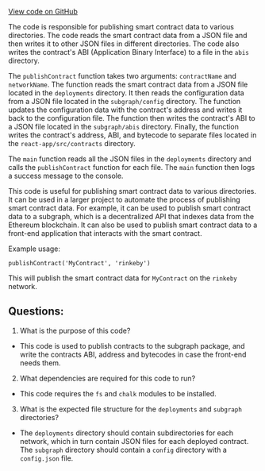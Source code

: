 [View code on GitHub](zoo-labs/zoo/blob/master/contracts/scripts/publish.js)

The code is responsible for publishing smart contract data to various directories. The code reads the smart contract data from a JSON file and then writes it to other JSON files in different directories. The code also writes the contract's ABI (Application Binary Interface) to a file in the `abis` directory. 

The `publishContract` function takes two arguments: `contractName` and `networkName`. The function reads the smart contract data from a JSON file located in the `deployments` directory. It then reads the configuration data from a JSON file located in the `subgraph/config` directory. The function updates the configuration data with the contract's address and writes it back to the configuration file. The function then writes the contract's ABI to a JSON file located in the `subgraph/abis` directory. Finally, the function writes the contract's address, ABI, and bytecode to separate files located in the `react-app/src/contracts` directory.

The `main` function reads all the JSON files in the `deployments` directory and calls the `publishContract` function for each file. The `main` function then logs a success message to the console.

This code is useful for publishing smart contract data to various directories. It can be used in a larger project to automate the process of publishing smart contract data. For example, it can be used to publish smart contract data to a subgraph, which is a decentralized API that indexes data from the Ethereum blockchain. It can also be used to publish smart contract data to a front-end application that interacts with the smart contract. 

Example usage:

```
publishContract('MyContract', 'rinkeby')
```

This will publish the smart contract data for `MyContract` on the `rinkeby` network.
## Questions: 
 1. What is the purpose of this code?
- This code is used to publish contracts to the subgraph package, and write the contracts ABI, address and bytecodes in case the front-end needs them.

2. What dependencies are required for this code to run?
- This code requires the `fs` and `chalk` modules to be installed.

3. What is the expected file structure for the `deployments` and `subgraph` directories?
- The `deployments` directory should contain subdirectories for each network, which in turn contain JSON files for each deployed contract. The `subgraph` directory should contain a `config` directory with a `config.json` file.